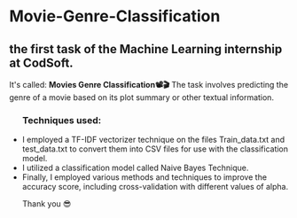 # Movie-Genre-Classification
<h2>the first task of the Machine Learning internship at <B>CodSoft</B>.</h4>
<p>It's called: <b>Movies Genre Classification📽🎬</b>
The task involves predicting the genre of a movie based on its plot summary or other textual information.</p>
<ul>
<h3>Techniques used:</h3>
<li>I employed a TF-IDF vectorizer technique on the files Train_data.txt and test_data.txt to convert them into CSV files for use with the classification model.
</li>
<li>I utilized a classification model called Naive Bayes Technique.
</li>
<li>Finally, I employed various methods and techniques to improve the accuracy score, including cross-validation with different values of alpha.
</li>
</p>
Thank you 😎 

